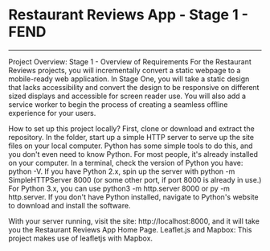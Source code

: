# Restaurant Reviews App - Stage 1 - FEND
---
Project Overview: Stage 1 - Overview of Requirements
For the Restaurant Reviews projects, you will incrementally convert a static webpage to a mobile-ready web application. In Stage One, you will take a static design that lacks accessibility and convert the design to be responsive on different sized displays and accessible for screen reader use. You will also add a service worker to begin the process of creating a seamless offline experience for your users.

How to set up this project locally?
First, clone or download and extract the repository. In the folder, start up a simple HTTP server to serve up the site files on your local computer. Python has some simple tools to do this, and you don't even need to know Python. For most people, it's already installed on your computer.
In a terminal, check the version of Python you have: python -V. If you have Python 2.x, spin up the server with python -m SimpleHTTPServer 8000 (or some other port, if port 8000 is already in use.) For Python 3.x, you can use python3 -m http.server 8000 or py -m http.server. If you don't have Python installed, navigate to Python's website to download and install the software.

With your server running, visit the site: http://localhost:8000, and it will take you the Restaurant Reviews App Home Page.
Leaflet.js and Mapbox:
This project makes use of leafletjs with Mapbox.



